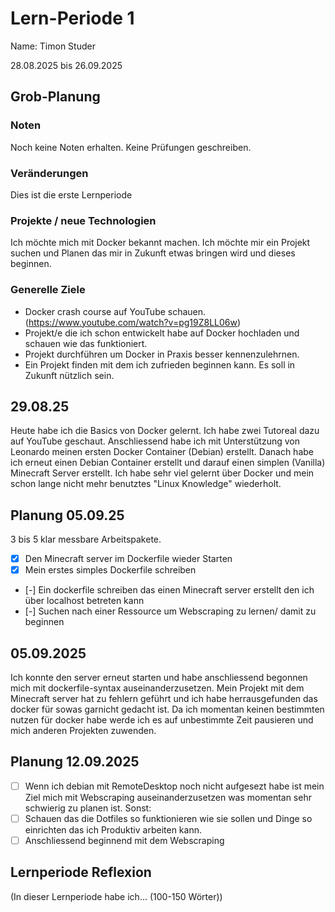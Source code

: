 # Lern-Periode 1
Name: Timon Studer

28.08.2025 bis 26.09.2025

## Grob-Planung
### Noten
Noch keine Noten erhalten. Keine Prüfungen geschreiben.

### Veränderungen
Dies ist die erste Lernperiode

### Projekte / neue Technologien
Ich möchte mich mit Docker bekannt machen. Ich möchte mir ein Projekt suchen und Planen das mir in Zukunft etwas bringen wird und dieses beginnen. 

### Generelle Ziele
- Docker crash course auf YouTube schauen. (https://www.youtube.com/watch?v=pg19Z8LL06w)
- Projekt/e die ich schon entwickelt habe auf Docker hochladen und schauen wie das funktioniert. 
- Projekt durchführen um Docker in Praxis besser kennenzulehrnen.
- Ein Projekt finden mit dem ich zufrieden beginnen kann. Es soll in Zukunft nützlich sein. 

## 29.08.25

Heute habe ich die Basics von Docker gelernt. Ich habe zwei Tutoreal dazu auf YouTube geschaut. Anschliessend habe ich mit Unterstützung von Leonardo meinen ersten Docker Container (Debian) erstellt. Danach habe ich erneut einen Debian Container erstellt und darauf einen simplen (Vanilla) Minecraft Server erstellt. 
Ich habe sehr viel gelernt über Docker und mein schon lange nicht mehr benutztes "Linux Knowledge" wiederholt. 

## Planung 05.09.25
3 bis 5 klar messbare Arbeitspakete.

- [X] Den Minecraft server im Dockerfile wieder Starten
- [X] Mein erstes simples Dockerfile schreiben
- [-] Ein dockerfile schreiben das einen Minecraft server erstellt den ich über localhost betreten kann 
- [-] Suchen nach einer Ressource um Webscraping zu lernen/ damit zu beginnen

## 05.09.2025

Ich konnte den server erneut starten und habe anschliessend begonnen mich mit dockerfile-syntax auseinanderzusetzen. Mein Projekt mit dem Minecraft server hat zu fehlern geführt und ich habe herrausgefunden das docker für sowas garnicht gedacht ist. Da ich momentan keinen bestimmten nutzen für docker habe werde ich es auf unbestimmte Zeit pausieren und mich anderen Projekten zuwenden. 

## Planung 12.09.2025

- [ ] Wenn ich debian mit RemoteDesktop noch nicht aufgesezt habe ist mein Ziel mich mit Webscraping auseinanderzusetzen was momentan sehr schwierig zu planen ist. 
Sonst:
- [ ] Schauen das die Dotfiles so funktionieren wie sie sollen und Dinge so einrichten das ich Produktiv arbeiten kann. 
- [ ] Anschliessend beginnend mit dem Webscraping 

## Lernperiode Reflexion
(In dieser Lernperiode habe ich... (100-150 Wörter))
